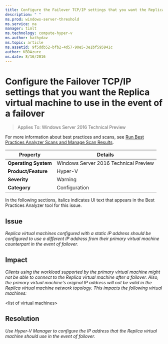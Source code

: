 ```yaml
---
title: Configure the Failover TCP/IP settings that you want the Replica virtual machine to use in the event of a failover
description: " "
ms.prod: windows-server-threshold
ms.service: na
manager: timlt
ms.technology: compute-hyper-v
ms.author: kathydav
ms.topic: article
ms.assetid: 9f5ddb52-bfb2-4d57-90e5-3e1bf595941c
author: KBDAzure
ms.date: 8/16/2016
---
```

# Configure the Failover TCP/IP settings that you want the Replica virtual machine to use in the event of a failover

>Applies To: Windows Server 2016 Technical Preview


  
For more information about best practices and scans, see [Run Best Practices Analyzer Scans and Manage Scan Results](http://go.microsoft.com/fwlink/p/?LinkID=223177).  
  
|Property|Details|  
|-|-|  
|**Operating System**|Windows Server 2016 Technical Preview|  
|**Product/Feature**|Hyper-V|  
|**Severity**|Warning|  
|**Category**|Configuration|  
  
In the following sections, italics indicates UI text that appears in the Best Practices Analyzer tool for this issue.
  
## Issue  
*Replica virtual machines configured with a static IP address should be configured to use a different IP address from their primary virtual machine counterpart in the event of failover.*  
  
## Impact  
*Clients using the workload supported by the primary virtual machine might not be able to connect to the Replica virtual machine after a failover. Also, the primary virtual machine's original IP address will not be valid in the Replica virtual machine network topology. This impacts the following virtual machines:*  
  
\<list of virtual machines>  
  
## Resolution  
*Use Hyper-V Manager to configure the IP address that the Replica virtual machine should use in the event of failover.*  
  



